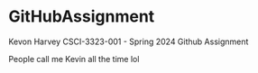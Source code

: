 # GitHubAssignment
Kevon Harvey
CSCI-3323-001 - Spring 2024
Github Assignment

People call me Kevin all the time lol

